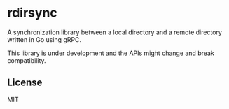 rdirsync
========

A synchronization library between a local directory and a remote directory written in Go using gRPC.

This library is under development and the APIs might change and break compatibility.

## License
MIT
 
